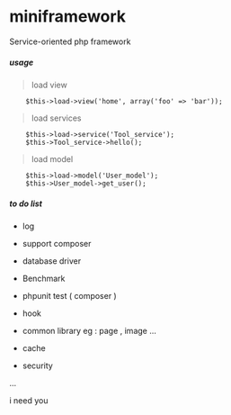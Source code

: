 # miniframework

Service-oriented php framework

##### usage

> load view

```
	$this->load->view('home', array('foo' => 'bar'));
```

> load services

```
	$this->load->service('Tool_service');
	$this->Tool_service->hello();
```

> load model

```
	$this->load->model('User_model');
	$this->User_model->get_user();
```

##### to do list

* log

* support composer

* database driver

* Benchmark

* phpunit test ( composer )

* hook

* common library   eg : page , image ...

* cache

* security 

...

i need you 
